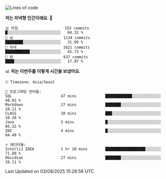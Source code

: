   <!--START_SECTION:waka-->
![Lines of code](https://img.shields.io/badge/%EC%A0%80%EB%8A%94%20%EC%97%AC%ED%83%9C%EA%B9%8C%EC%A7%80%20-1.9%20million%20%EC%A4%84%EC%9D%98%20%EC%BD%94%EB%93%9C%EB%A5%BC%20%EC%9E%91%EC%84%B1%ED%96%88%EC%96%B4%EC%9A%94.-blue)

**저는 저녁형 인간이에요. 🦉** 

```text
🌞 아침                     153 commits         █░░░░░░░░░░░░░░░░░░░░░░░░   04.32 % 
🌆 낮　                     1134 commits        ████████░░░░░░░░░░░░░░░░░   31.99 % 
🌃 저녁                     1621 commits        ███████████░░░░░░░░░░░░░░   45.73 % 
🌙 밤　                     637 commits         ████░░░░░░░░░░░░░░░░░░░░░   17.97 % 
```


📊 **저는 이번주를 이렇게 시간을 보냈어요.** 

```text
🕑︎ Timezone: Asia/Seoul

💬 프로그래밍 언어들: 
SQL                      47 mins             ████████████░░░░░░░░░░░░░   48.02 % 
Markdown                 27 mins             ███████░░░░░░░░░░░░░░░░░░   28.11 % 
CLASS                    10 mins             ███░░░░░░░░░░░░░░░░░░░░░░   10.28 % 
Java                     5 mins              █░░░░░░░░░░░░░░░░░░░░░░░░   05.32 % 
INI                      4 mins              █░░░░░░░░░░░░░░░░░░░░░░░░   04.49 % 

🔥 에디터들: 
IntelliJ IDEA            1 hr 10 mins        ██████████████████░░░░░░░   71.89 % 
Obsidian                 27 mins             ███████░░░░░░░░░░░░░░░░░░   28.11 % 
```


 Last Updated on 03/08/2025 15:28:56 UTC
<!--END_SECTION:waka-->
